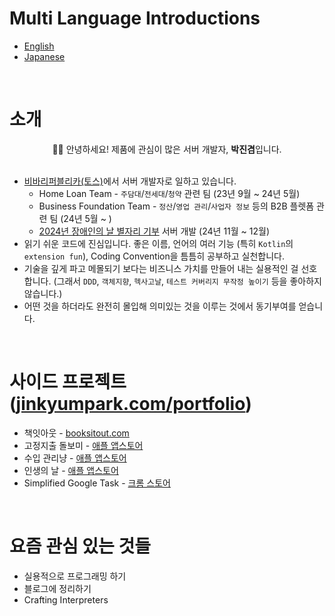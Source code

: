 # Multi Language Introductions
- [English](https://github.com/jinkyumpark/jinkyumpark/blob/main/README-en.md)
- [Japanese](https://github.com/jinkyumpark/jinkyumpark/blob/main/README-jp.md)
<br/>

# 소개
<p align="center">  
  🙋‍♂️ 안녕하세요! 제품에 관심이 많은 서버 개발자, <b>박진겸</b>입니다.
  <br/><br/>

  - [비바리퍼블리카(토스)](https://toss.im/)에서 서버 개발자로 일하고 있습니다.
     - Home Loan Team - `주담대`/`전세대`/`청약` 관련 팀 (23년 9월 ~ 24년 5월)
     - Business Foundation Team - `정산`/`영업 관리`/`사업자 정보` 등의 B2B 플렛폼 관련 팀 (24년 5월 ~ )
     - [2024년 장애인의 날 별자리 기부](https://blog.toss.im/article/international-day-of-people-with-disability) 서버 개발 (24년 11월 ~ 12월)
  - 읽기 쉬운 코드에 진심입니다. 좋은 이름, 언어의 여러 기능 (특히 `Kotlin`의 `extension fun`), Coding Convention을 틈틈히 공부하고 실천합니다.
  - 기술을 깊게 파고 메몰되기 보다는 비즈니스 가치를 만들어 내는 실용적인 걸 선호합니다. (그래서 `DDD`, `객체지향`, `헥사고날`, `테스트 커버리지 무작정 높이기` 등을 좋아하지 않습니다.)
  - 어떤 것을 하더라도 완전히 몰입해 의미있는 것을 이루는 것에서 동기부여를 얻습니다.
</p>
<br/>

# 사이드 프로젝트 ([jinkyumpark.com/portfolio](https://jinkyumpark.com/portfolio))
- 책잇아웃 - [booksitout.com](https://booksitout.com)
- 고정지출 돌보미 - [애플 앱스토어](https://apps.apple.com/app/%EA%B5%AC%EB%8F%85-%EB%8F%8C%EB%B3%B4%EB%AF%B8/id6451234943)
- 수입 관리냥 - [애플 앱스토어](https://apps.apple.com/app/purrfit-tracker/id6458539987)
- 인생의 날 - [애플 앱스토어](https://apps.apple.com/us/app/featured-days/id6523433258)
- Simplified Google Task - [크롬 스토어](https://chromewebstore.google.com/detail/simplified-google-task/afbfiknnjongdnpklecckkgfehdojmgi)
<br/>


# 요즘 관심 있는 것들
- 실용적으로 프로그래밍 하기
- 블로그에 정리하기
- Crafting Interpreters
<br/>
